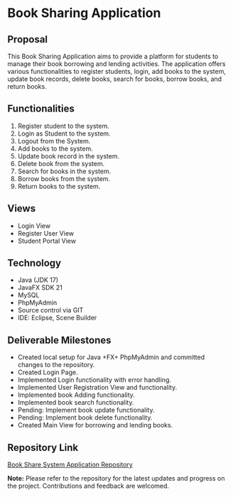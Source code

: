 # Book Sharing Application

## Proposal

This Book Sharing Application aims to provide a platform for students to manage their book borrowing and lending activities. The application offers various functionalities to register students, login, add books to the system, update book records, delete books, search for books, borrow books, and return books.

## Functionalities

1. Register student to the system.
2. Login as Student to the system.
3. Logout from the System.
4. Add books to the system.
5. Update book record in the system.
6. Delete book from the system.
7. Search for books in the system.
8. Borrow books from the system.
9. Return books to the system.

## Views

- Login View
- Register User View
- Student Portal View

## Technology

- Java (JDK 17)
- JavaFX SDK 21
- MySQL
- PhpMyAdmin
- Source control via GIT
- IDE: Eclipse, Scene Builder

## Deliverable Milestones

- Created local setup for Java +FX+ PhpMyAdmin and committed changes to the repository.
- Created Login Page.
- Implemented Login functionality with error handling.
- Implemented User Registration View and functionality.
- Implemented book Adding functionality.
- Implemented book search functionality.
- Pending: Implement book update functionality.
- Pending: Implement book delete functionality.
- Created Main View for borrowing and lending books.

## Repository Link

[Book Share System Application Repository](https://github.com/umayanga123/BookShareSystemApplication)

**Note:** Please refer to the repository for the latest updates and progress on the project. Contributions and feedback are welcomed.

